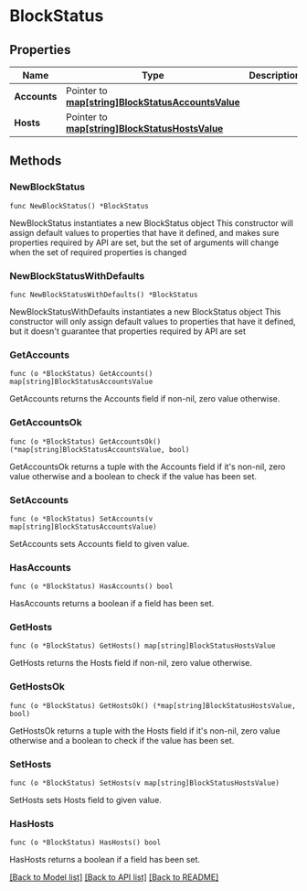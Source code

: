 # BlockStatus

## Properties

Name | Type | Description | Notes
------------ | ------------- | ------------- | -------------
**Accounts** | Pointer to [**map[string]BlockStatusAccountsValue**](BlockStatusAccountsValue.md) |  | [optional] 
**Hosts** | Pointer to [**map[string]BlockStatusHostsValue**](BlockStatusHostsValue.md) |  | [optional] 

## Methods

### NewBlockStatus

`func NewBlockStatus() *BlockStatus`

NewBlockStatus instantiates a new BlockStatus object
This constructor will assign default values to properties that have it defined,
and makes sure properties required by API are set, but the set of arguments
will change when the set of required properties is changed

### NewBlockStatusWithDefaults

`func NewBlockStatusWithDefaults() *BlockStatus`

NewBlockStatusWithDefaults instantiates a new BlockStatus object
This constructor will only assign default values to properties that have it defined,
but it doesn't guarantee that properties required by API are set

### GetAccounts

`func (o *BlockStatus) GetAccounts() map[string]BlockStatusAccountsValue`

GetAccounts returns the Accounts field if non-nil, zero value otherwise.

### GetAccountsOk

`func (o *BlockStatus) GetAccountsOk() (*map[string]BlockStatusAccountsValue, bool)`

GetAccountsOk returns a tuple with the Accounts field if it's non-nil, zero value otherwise
and a boolean to check if the value has been set.

### SetAccounts

`func (o *BlockStatus) SetAccounts(v map[string]BlockStatusAccountsValue)`

SetAccounts sets Accounts field to given value.

### HasAccounts

`func (o *BlockStatus) HasAccounts() bool`

HasAccounts returns a boolean if a field has been set.

### GetHosts

`func (o *BlockStatus) GetHosts() map[string]BlockStatusHostsValue`

GetHosts returns the Hosts field if non-nil, zero value otherwise.

### GetHostsOk

`func (o *BlockStatus) GetHostsOk() (*map[string]BlockStatusHostsValue, bool)`

GetHostsOk returns a tuple with the Hosts field if it's non-nil, zero value otherwise
and a boolean to check if the value has been set.

### SetHosts

`func (o *BlockStatus) SetHosts(v map[string]BlockStatusHostsValue)`

SetHosts sets Hosts field to given value.

### HasHosts

`func (o *BlockStatus) HasHosts() bool`

HasHosts returns a boolean if a field has been set.


[[Back to Model list]](../README.md#documentation-for-models) [[Back to API list]](../README.md#documentation-for-api-endpoints) [[Back to README]](../README.md)


